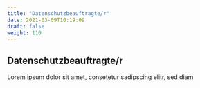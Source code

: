 ```yaml
---
title: "Datenschutzbeauftragte/r"
date: 2021-03-09T10:19:09
draft: false
weight: 110
---
```

## Datenschutzbeauftragte/r

Lorem ipsum dolor sit amet, consetetur sadipscing elitr, sed diam 